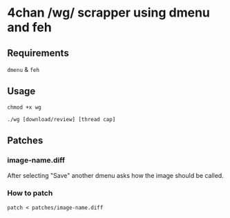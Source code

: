 # 4chan /wg/ scrapper using dmenu and feh

## Requirements

`dmenu` & `feh`

## Usage

`chmod +x wg`

`./wg [download/review] [thread cap]`

## Patches

### image-name.diff

After selecting "Save" another dmenu asks how the image should be called.

### How to patch

`patch < patches/image-name.diff`
